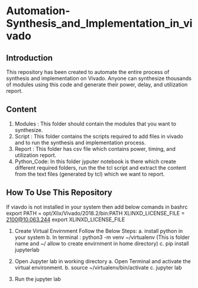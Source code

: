 # Automation-Synthesis_and_Implementation_in_vivado
## Introduction
This repository has been created to automate the entire process of synthesis and implementation on Vivado. Anyone can synthesize thousands of modules using this code and generate their power, delay, and utilization report.
## Content
1. Modules : This folder should contain the modules that you want to synthesize.
2. Script : This folder contains the scripts required to add files in vivado and to run the synthesis and implementation process.
3. Report : This folder has csv file which contains power, timing, and utilization report.
4. Python_Code: In this folder jyputer notebook is there which create different required folders, run the the tcl script and extract the content from the text files (generated by tcl) which we want to report.
## How To Use This Repository

If viavdo is not installed in your system then add below comands in bashrc
export PATH = opt/Xlix/Vivado/2018.2/bin:PATH
XLINXD_LICENSE_FILE = 2100@10.063.244
export XLINXD_LICENSE_FILE

1. Create Virtual Envirnment
Follow the Below Steps:
  a. install python in your system
  b. In terminal : python3 -m venv ~/virtualenv (This is folder name and ~/ allow to create envirnment in home directory)
  c. pip install jupyterlab

2. Open Jupyter lab in working directory
  a. Open Terminal and activate the virtual environment.
  b. source ~/virtualenv/bin/activate
  c. jupyter lab

3. Run the jupyter lab
  
 
  

